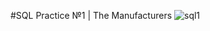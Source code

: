 
#SQL Practice №1 | The Manufacturers
![sql1](https://user-images.githubusercontent.com/90597917/206885666-8f3b5f7e-e180-4715-9f60-ea0142d62f20.png)
